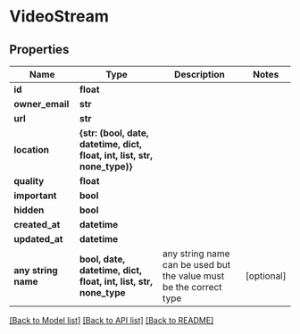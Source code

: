 # VideoStream


## Properties
Name | Type | Description | Notes
------------ | ------------- | ------------- | -------------
**id** | **float** |  | 
**owner_email** | **str** |  | 
**url** | **str** |  | 
**location** | **{str: (bool, date, datetime, dict, float, int, list, str, none_type)}** |  | 
**quality** | **float** |  | 
**important** | **bool** |  | 
**hidden** | **bool** |  | 
**created_at** | **datetime** |  | 
**updated_at** | **datetime** |  | 
**any string name** | **bool, date, datetime, dict, float, int, list, str, none_type** | any string name can be used but the value must be the correct type | [optional]

[[Back to Model list]](../README.md#documentation-for-models) [[Back to API list]](../README.md#documentation-for-api-endpoints) [[Back to README]](../README.md)


